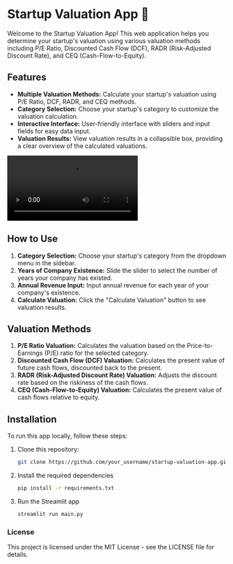 # Startup Valuation App 🚀

Welcome to the Startup Valuation App! This web application helps you determine your startup's valuation using various valuation methods including P/E Ratio, Discounted Cash Flow (DCF), RADR (Risk-Adjusted Discount Rate), and CEQ (Cash-Flow-to-Equity).

## Features

- **Multiple Valuation Methods:** Calculate your startup's valuation using P/E Ratio, DCF, RADR, and CEQ methods.
- **Category Selection:** Choose your startup's category to customize the valuation calculation.
- **Interactive Interface:** User-friendly interface with sliders and input fields for easy data input.
- **Valuation Results:** View valuation results in a collapsible box, providing a clear overview of the calculated valuations.

![Watch QT Screenshare](M.mp4)

## How to Use

1. **Category Selection:** Choose your startup's category from the dropdown menu in the sidebar.
2. **Years of Company Existence:** Slide the slider to select the number of years your company has existed.
3. **Annual Revenue Input:** Input annual revenue for each year of your company's existence.
4. **Calculate Valuation:** Click the "Calculate Valuation" button to see valuation results.

## Valuation Methods

1. **P/E Ratio Valuation:** Calculates the valuation based on the Price-to-Earnings (P/E) ratio for the selected category.
2. **Discounted Cash Flow (DCF) Valuation:** Calculates the present value of future cash flows, discounted back to the present.
3. **RADR (Risk-Adjusted Discount Rate) Valuation:** Adjusts the discount rate based on the riskiness of the cash flows.
4. **CEQ (Cash-Flow-to-Equity) Valuation:** Calculates the present value of cash flows relative to equity.

## Installation

To run this app locally, follow these steps:

1. Clone this repository:
   ```bash
   git clone https://github.com/your_username/startup-valuation-app.git
2. Install the required dependencies
    ```bash
   pip install -r requirements.txt
3. Run the Streamlit app
    ```bash
   streamlit run main.py

### License

This project is licensed under the MIT License - see the LICENSE file for details.


